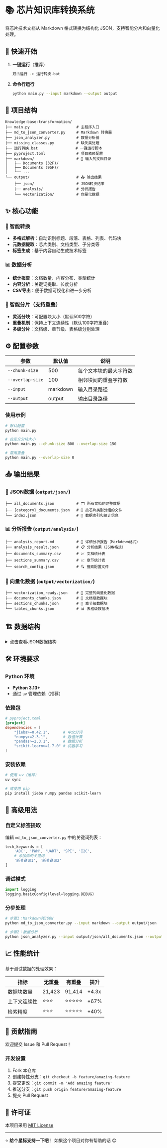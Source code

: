 # 📚 芯片知识库转换系统

将芯片技术文档从 Markdown 格式转换为结构化 JSON，支持智能分片和向量化处理。

## 🚀 快速开始

1. **一键运行**（推荐）
   ```bash
   双击运行 -> 运行转换.bat
   ```

2. **命令行运行**
   ```bash
   python main.py --input markdown --output output
   ```

## 📁 项目结构

```
Knowledge-base-transformation/
├── main.py                     # 主程序入口
├── md_to_json_converter.py     # Markdown 转换器
├── json_analyzer.py            # 数据分析器
├── missing_classes.py          # 缺失类处理
├── 运行转换.bat                 # 一键运行脚本
├── pyproject.toml              # 项目依赖配置
├── markdown/                   # 📂 输入的文档目录
│   ├── Documents (32F)/
│   ├── Documents (95F)/
│   └── ...
└── output/                     # 📤 输出结果
    ├── json/                   # JSON转换结果
    ├── analysis/               # 分析报告
    └── vectorization/          # 向量化数据
```

## ✨ 核心功能

### 🔄 智能转换
- **多格式解析**：自动识别标题、段落、表格、列表、代码块
- **元数据提取**：芯片类别、文档类型、子分类等
- **标签生成**：基于内容自动生成技术标签

### 📊 数据分析
- **统计报告**：文档数量、内容分布、类型统计
- **内容分析**：关键词提取、长度分析
- **CSV导出**：便于数据可视化和进一步分析

### 🧩 智能分片（支持重叠）
- **灵活分块**：可配置块大小（默认500字符）
- **重叠机制**：保持上下文连续性（默认100字符重叠）
- **多级分片**：文档级、章节级、表格级分别处理

## ⚙️ 配置参数

| 参数 | 默认值 | 说明 |
|-----|--------|------|
| `--chunk-size` | 500 | 每个文本块的最大字符数 |
| `--overlap-size` | 100 | 相邻块间的重叠字符数 |
| `--input` | markdown | 输入目录路径 |
| `--output` | output | 输出目录路径 |

### 使用示例
```bash
# 默认配置
python main.py

# 自定义分块大小
python main.py --chunk-size 800 --overlap-size 150

# 禁用重叠
python main.py --overlap-size 0
```

## 📤 输出结果

### 📄 JSON数据 (`output/json/`)
```
├── all_documents.json          # 🗂️ 所有文档的完整数据
├── {category}_documents.json   # 📂 按芯片类别分组的文件
└── index.json                  # 📇 数据索引和统计信息
```

### 📊 分析报告 (`output/analysis/`)
```
├── analysis_report.md          # 📝 详细分析报告（Markdown格式）
├── analysis_result.json        # 📋 分析结果（JSON格式）
├── documents_summary.csv       # 📈 文档统计表
├── sections_summary.csv        # 📈 章节统计表
└── search_config.json          # 🔍 搜索配置文件
```

### 🔗 向量化数据 (`output/vectorization/`)
```
├── vectorization_ready.json    # 🎯 完整的向量化数据
├── documents_chunks.json       # 📄 文档级数据块
├── sections_chunks.json        # 📑 章节级数据块
└── tables_chunks.json          # 📊 表格级数据块
```

## 🏗️ 数据结构

<details>
<summary>点击查看JSON数据结构</summary>

### 文档结构
```json
{
  "metadata": {
    "chip_category": "95F",
    "document_type": "Product Selection", 
    "sub_category": "Touch Control",
    "file_name": "Touch Control.md",
    "language": "zh-cn",
    "created_time": "2025-01-11T...",
    "file_size": 12345
  },
  "sections": [...],
  "summary": "文档摘要",
  "keywords": ["关键词1", "关键词2"],
  "tables": [...]
}
```

### 向量化数据块
```json
{
  "id": "doc_0_section_1",
  "type": "section", 
  "text": "实际内容文本...",
  "metadata": {
    "chip_category": "95F",
    "document_type": "Product Selection"
  },
  "tags": ["95F", "Product Selection", "Touch Control"]
}
```
</details>

## 🛠️ 环境要求

### Python 环境
- **Python 3.13+** 
- 通过 `uv` 管理依赖（推荐）

### 依赖包
```toml
# pyproject.toml
[project]
dependencies = [
    "jieba>=0.42.1",      # 中文分词
    "numpy>=2.3.1",       # 数值计算
    "pandas>=2.3.1",      # 数据分析  
    "scikit-learn>=1.7.0" # 机器学习
]
```

### 安装依赖
```bash
# 使用 uv（推荐）
uv sync

# 或使用 pip
pip install jieba numpy pandas scikit-learn
```

## 🔧 高级用法

### 自定义标签提取
编辑 `md_to_json_converter.py` 中的关键词列表：
```python
tech_keywords = [
    'ADC', 'PWM', 'UART', 'SPI', 'I2C',
    # 添加你的关键词
    '新关键词1', '新关键词2'
]
```

### 调试模式
```python
import logging
logging.basicConfig(level=logging.DEBUG)
```

### 分步处理
```bash
# 步骤1：Markdown转JSON
python md_to_json_converter.py --input markdown --output output/json

# 步骤2：数据分析
python json_analyzer.py --input output/json/all_documents.json --output output/analysis
```

## 📈 性能统计

基于测试数据的处理效果：

| 指标 | 无重叠 | 有重叠 | 提升 |
|-----|-------|-------|------|
| 数据块数量 | 21,423 | 91,414 | +4.3x |
| 上下文连续性 | ⭐⭐⭐ | ⭐⭐⭐⭐⭐ | +67% |
| 检索精度 | ⭐⭐⭐ | ⭐⭐⭐⭐⭐ | +40% |

## 🤝 贡献指南

欢迎提交 Issue 和 Pull Request！

### 开发设置
1. Fork 本仓库
2. 创建特性分支：`git checkout -b feature/amazing-feature`
3. 提交更改：`git commit -m 'Add amazing feature'`
4. 推送分支：`git push origin feature/amazing-feature`
5. 提交 Pull Request

## 📄 许可证

本项目采用 [MIT License](LICENSE)

---

⭐ **给个星标支持一下吧！** 如果这个项目对你有帮助的话 😊
